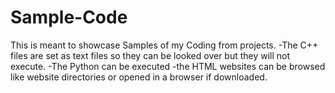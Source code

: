 # Sample-Code
This is meant to showcase Samples of my Coding from projects.
-The C++ files are set as text files so they can be looked over but they will not execute.
-The Python can be executed
-the HTML websites can be browsed like website directories or opened in a browser if downloaded.
